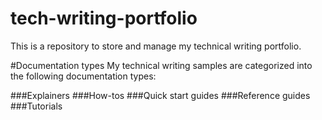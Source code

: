 # tech-writing-portfolio
This is a repository to store and manage my technical writing portfolio.

#Documentation types
My technical writing samples are categorized into the following documentation types:

###Explainers
###How-tos
###Quick start guides
###Reference guides
###Tutorials
